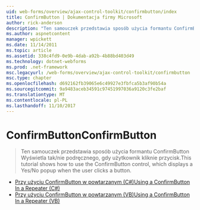 ```yaml
---
uid: web-forms/overview/ajax-control-toolkit/confirmbutton/index
title: ConfirmButton | Dokumentacja firmy Microsoft
author: rick-anderson
description: "Ten samouczek przedstawia sposób użycia formantu ConfirmButton Wyświetla tak/nie podręcznego, gdy użytkownik kliknie przycisk."
ms.author: aspnetcontent
manager: wpickett
ms.date: 11/14/2011
ms.topic: article
ms.assetid: 338c4fd9-0e9b-4dab-a92b-4b88bd403d49
ms.technology: dotnet-webforms
ms.prod: .net-framework
msc.legacyurl: /web-forms/overview/ajax-control-toolkit/confirmbutton
msc.type: chapter
ms.openlocfilehash: d692162fb39065e6c49927e3fbfca5b3af90b54a
ms.sourcegitcommit: 9a9483aceb34591c97451997036a9120c3fe2baf
ms.translationtype: MT
ms.contentlocale: pl-PL
ms.lasthandoff: 11/10/2017
---
```

<a name="confirmbutton"></a><span data-ttu-id="d4530-103">ConfirmButton</span><span class="sxs-lookup"><span data-stu-id="d4530-103">ConfirmButton</span></span>
====================
> <span data-ttu-id="d4530-104">Ten samouczek przedstawia sposób użycia formantu ConfirmButton Wyświetla tak/nie podręcznego, gdy użytkownik kliknie przycisk.</span><span class="sxs-lookup"><span data-stu-id="d4530-104">This tutorial shows how to use the ConfirmButton control, which displays a Yes/No popup when the user clicks a button.</span></span>


- [<span data-ttu-id="d4530-105">Przy użyciu ConfirmButton w powtarzanym (C#)</span><span class="sxs-lookup"><span data-stu-id="d4530-105">Using a ConfirmButton In a Repeater (C#)</span></span>](using-a-confirmbutton-in-a-repeater-cs.md)
- [<span data-ttu-id="d4530-106">Przy użyciu ConfirmButton w powtarzanym (VB)</span><span class="sxs-lookup"><span data-stu-id="d4530-106">Using a ConfirmButton In a Repeater (VB)</span></span>](using-a-confirmbutton-in-a-repeater-vb.md)
